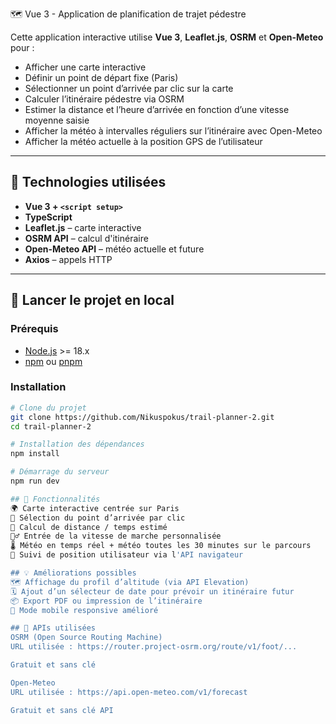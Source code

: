 🗺️ Vue 3 - Application de planification de trajet pédestre

Cette application interactive utilise **Vue 3**, **Leaflet.js**, **OSRM** et **Open-Meteo** pour :

- Afficher une carte interactive
- Définir un point de départ fixe (Paris)
- Sélectionner un point d’arrivée par clic sur la carte
- Calculer l’itinéraire pédestre via OSRM
- Estimer la distance et l’heure d’arrivée en fonction d’une vitesse moyenne saisie
- Afficher la météo à intervalles réguliers sur l’itinéraire avec Open-Meteo
- Afficher la météo actuelle à la position GPS de l’utilisateur

---

## 🧱 Technologies utilisées

- **Vue 3 + `<script setup>`**
- **TypeScript**
- **Leaflet.js** – carte interactive
- **OSRM API** – calcul d'itinéraire
- **Open-Meteo API** – météo actuelle et future
- **Axios** – appels HTTP

---

## 🚀 Lancer le projet en local

### Prérequis

- [Node.js](https://nodejs.org/) >= 18.x
- [npm](https://www.npmjs.com/) ou [pnpm](https://pnpm.io)

### Installation

```bash
# Clone du projet
git clone https://github.com/Nikuspokus/trail-planner-2.git
cd trail-planner-2

# Installation des dépendances
npm install

# Démarrage du serveur
npm run dev

## 📸 Fonctionnalités
🌍 Carte interactive centrée sur Paris
📍 Sélection du point d’arrivée par clic
🧮 Calcul de distance / temps estimé
🏃‍♂️ Entrée de la vitesse de marche personnalisée
🌡️ Météo en temps réel + météo toutes les 30 minutes sur le parcours
📍 Suivi de position utilisateur via l'API navigateur

## 💡 Améliorations possibles
🗺️ Affichage du profil d’altitude (via API Elevation)
🗓️ Ajout d’un sélecteur de date pour prévoir un itinéraire futur
📦 Export PDF ou impression de l’itinéraire
🧭 Mode mobile responsive amélioré

## 🔐 APIs utilisées
OSRM (Open Source Routing Machine)
URL utilisée : https://router.project-osrm.org/route/v1/foot/...

Gratuit et sans clé

Open-Meteo
URL utilisée : https://api.open-meteo.com/v1/forecast

Gratuit et sans clé API
